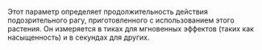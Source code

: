 Этот параметр определяет продолжительность действия подозрительного рагу, приготовленного с использованием этого растения. Он измеряется в тиках
для мгновенных эффектов (таких как насыщенность) и в секундах для других.
